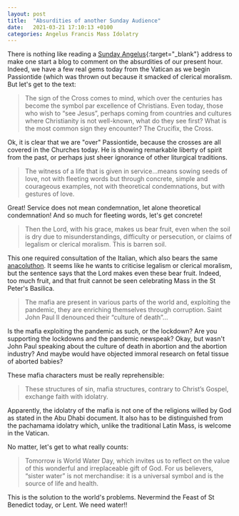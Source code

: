 ```yaml
---
layout: post
title:  "Absurdities of another Sunday Audience"
date:   2021-03-21 17:10:13 +0100
categories: Angelus Francis Mass Idolatry
---
```


There is nothing like reading a [Sunday Angelus](http://www.vatican.va/content/francesco/en/angelus/2021/documents/papa-francesco_angelus_20210321.html){:target="_blank"} address to make one start a blog to comment on the absurdities of our present hour.  Indeed, we have a few real gems today from the Vatican as we begin Passiontide (which was thrown out because it smacked of clerical moralism.  But let's get to the text:

>The sign of the Cross comes to mind, which over the centuries has become the symbol par excellence of Christians. Even today, those who wish to “see Jesus”, perhaps coming from countries and cultures where Christianity is not well-known, what do they see first? What is the most common sign they encounter? The Crucifix, the Cross.

Ok, it is clear that we are "over" Passiontide, because the crosses are all covered in the Churches today.  He is showing remarkable liberty of spirit from the past, or perhaps just sheer ignorance of other liturgical traditions.

>The witness of a life that is given in service...means sowing seeds of love, not with fleeting words but through concrete, simple and courageous examples, not with theoretical condemnations, but with gestures of love.

Great!  Service does not mean condemnation, let alone theoretical condemnation!  And so much for fleeting words, let's get concrete!

>Then the Lord, with his grace, makes us bear fruit, even when the soil is dry due to misunderstandings, difficulty or persecution, or claims of legalism or clerical moralism. This is barren soil.

This one required consultation of the Italian, which also bears the same [anacoluthon](https://en.wikipedia.org/wiki/Anacoluthon).  It seems like he wants to criticise legalism or clerical moralism, but the sentence says that the Lord makes even these bear fruit. Indeed, too much fruit, and that fruit cannot be seen celebrating Mass in the St Peter's Basilica.

>The mafia are present in various parts of the world and, exploiting the pandemic, they are enriching themselves through corruption. Saint John Paul II denounced their “culture of death”...

Is the mafia exploiting the pandemic as such, or the lockdown?  Are you supporting the lockdowns and the pandemic newspeak?  Okay, but wasn't John Paul speaking about the culture of death in abortion and the abortion industry?  And maybe would have objected immoral research on fetal tissue of aborted babies?

These mafia characters must be really reprehensible:
>These structures of sin, mafia structures, contrary to Christ’s Gospel, exchange faith with idolatry.

Apparently, the idolatry of the mafia is not one of the religions willed by God as stated in the Abu Dhabi document.  It also has to be distinguished from the pachamama idolatry which, unlike the traditional Latin Mass, is welcome in the Vatican.

No matter, let's get to what really counts:
>Tomorrow is World Water Day, which invites us to reflect on the value of this wonderful and irreplaceable gift of God. For us believers, “sister water” is not merchandise: it is a universal symbol and is the source of life and health. 

This is the solution to the world's problems.  Nevermind the Feast of St Benedict today, or Lent. We need water!!
